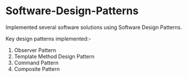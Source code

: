 # Software-Design-Patterns

Implemented several software solutions using Software Design Patterns.

Key design patterns implemented:-
1) Observer Pattern
2) Template Method Design Pattern
3) Command Pattern
4) Composite Pattern

 
